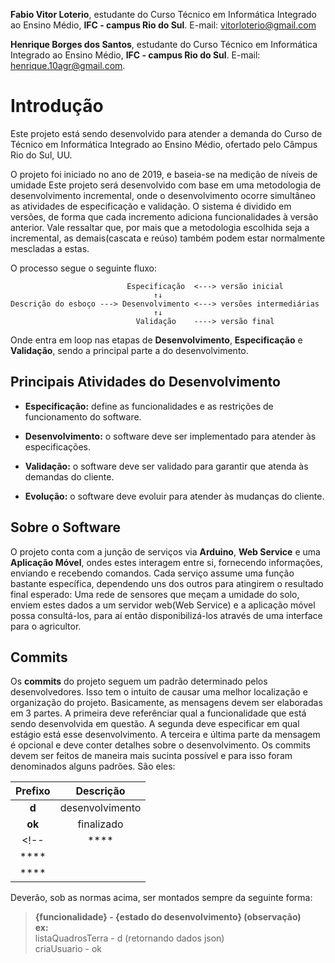 ﻿**Fabio Vitor Loterio**, estudante do Curso Técnico em Informática Integrado ao Ensino Médio, **IFC - campus Rio do Sul**. 
 E-mail: vitorloterio@gmail.com
 
 **Henrique Borges dos Santos**, estudante do Curso Técnico em Informática Integrado ao Ensino Médio, **IFC - campus Rio do Sul**. 
 E-mail: henrique.10agr@gmail.com.

# Introdução

Este projeto está sendo desenvolvido para atender a demanda do Curso de Técnico em Informática Integrado ao Ensino Médio, ofertado pelo Câmpus Rio do Sul, UU.

O projeto foi iniciado no ano de 2019, e baseia-se na medição de níveis de umidade
Este projeto será desenvolvido com base em uma metodologia de desenvolvimento incremental, onde o 
desenvolvimento ocorre simultâneo as atividades de especificação e validação.
O sistema é dividido em versões, de forma que cada incremento adiciona funcionalidades à versão anterior.
Vale ressaltar que, por mais que a metodologia escolhida seja a incremental, as demais(cascata e reúso) 
também podem estar normalmente mescladas a estas.

O processo segue o seguinte fluxo:

                              Especificação  <---> versão inicial   
                                    ↑↓            
    Descrição do esboço ---> Desenvolvimento <---> versões intermediárias
                                    ↑↓
                                Validação    ----> versão final

Onde entra em loop nas etapas de **Desenvolvimento**, **Especificação** e **Validação**, sendo a principal parte 
a do desenvolvimento. 


## Principais Atividades do Desenvolvimento

- **Especificação:** define as funcionalidades e as restrições de
funcionamento do software.

- **Desenvolvimento:** o software deve ser implementado para
atender às especificações.

- **Validação:** o software deve ser validado para garantir que atenda
às demandas do cliente.

- **Evolução:** o software deve evoluir para atender às mudanças do
cliente.

## Sobre o Software

O projeto conta com a junção de serviços via **Arduino**, **Web Service** e uma **Aplicação Móvel**, ondes estes interagem entre si, fornecendo informações, enviando e recebendo comandos.
Cada serviço assume uma função bastante específica, dependendo uns dos outros para atingirem o resultado final esperado: Uma rede de sensores que meçam a umidade do solo, enviem estes dados a um servidor web(Web Service) e a aplicação móvel possa consultá-los, para aí então disponibilizá-los através de uma interface para o agricultor.

## Commits

Os **commits** do projeto seguem um padrão determinado pelos desenvolvedores. Isso tem o intuito de causar uma melhor localização e organização do projeto.
Basicamente, as mensagens devem ser elaboradas em 3 partes. A primeira deve referênciar qual a funcionalidade que está sendo desenvolvida em questão. A segunda deve especificar em qual estágio está esse desenvolvimento. A terceira e última parte da mensagem é opcional e deve conter detalhes sobre o desenvolvimento.
Os commits devem ser feitos de maneira mais sucinta possível e para isso foram denominados alguns padrões. 
São eles:

|  Prefixo  |   Descrição   |
|:---------:|  :---------:  |  
|   **d**   |desenvolvimento|               
|   **ok**  |  finalizado   |
<!-- |   ****   |  |
|   ****   |  |
|   ****   |  | -->

Deverão, sob as normas acima, ser montados sempre da seguinte forma:

>  **{funcionalidade} - {estado do desenvolvimento} (observação)**  
  **ex:**  
      listaQuadrosTerra - d (retornando dados json)  
      criaUsuario - ok  






